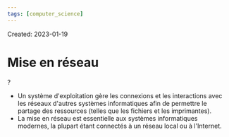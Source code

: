 ```yaml
---
tags: [computer_science] 
---
```

Created: 2023-01-19

# Mise en réseau
?
- Un système d'exploitation gère les connexions et les interactions avec les réseaux d'autres systèmes informatiques afin de permettre le partage des ressources (telles que les fichiers et les imprimantes).
- La mise en réseau est essentielle aux systèmes informatiques modernes, la plupart étant connectés à un réseau local ou à l'Internet.
<!--SR:!2023-03-17,27,250-->